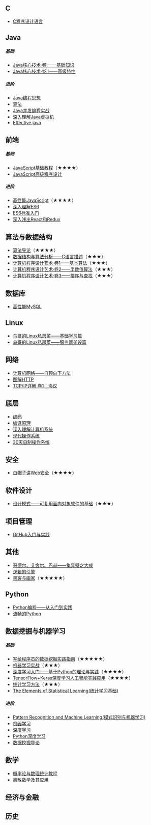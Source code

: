 ## C
- [C程序设计语言](https://book.douban.com/subject/1139336/)

## Java
##### 基础
- [Java核心技术·卷I——基础知识](https://book.douban.com/subject/26880667/)
- [Java核心技术·卷II——高级特性](https://book.douban.com/subject/27165931/)

##### 进阶
- [Java编程思想](https://book.douban.com/subject/2130190/)
- [算法](https://book.douban.com/subject/19952400/)
- [Java并发编程实战](https://book.douban.com/subject/10484692/)
- [深入理解Java虚拟机](https://book.douban.com/subject/24722612/)
- [Effective java](https://book.douban.com/subject/3360807/)

## 前端
##### 基础
- [JavaScript基础教程](https://book.douban.com/subject/26337197/)（★★★★）
- [JavaScript高级程序设计](https://book.douban.com/subject/10546125/)

##### 进阶
- [高性能JavaScript](https://book.douban.com/subject/5362856/)（★★★★）
- [深入理解ES6](https://book.douban.com/subject/27072230/)
- [ES6标准入门](https://book.douban.com/subject/27127030/)
- [深入浅出React和Redux](https://book.douban.com/subject/27033213/)

## 算法与数据结构
- [算法导论](https://book.douban.com/subject/20432061/)（★★★★）
- [数据结构与算法分析——C语言描述](https://book.douban.com/subject/1139426/)（★★★）
- [计算机程序设计艺术·卷1——基本算法](https://book.douban.com/subject/26681685/)（★★★）
- [计算机程序设计艺术·卷2——半数值算法](https://book.douban.com/subject/26850558/)（★★★）
- [计算机程序设计艺术·卷3——排序与查找](https://book.douban.com/subject/26953756/)（★★★）

## 数据库
- [高性能MySQL](https://book.douban.com/subject/23008813/)

## Linux
- [鸟哥的Linux私房菜——基础学习篇](https://book.douban.com/subject/4889838/)
- [鸟哥的Linux私房菜——服务器架设篇](https://book.douban.com/subject/10794788/)

## 网络
- [计算机网络——自顶向下方法](https://book.douban.com/subject/26176870/)
- [图解HTTP](https://book.douban.com/subject/25863515/)
- [TCP/IP详解 卷1：协议](https://book.douban.com/subject/26825411/)

## 底层
- [编码](https://book.douban.com/subject/4822685/)
- [编译原理](https://book.douban.com/subject/3296317/)
- [深入理解计算机系统](https://book.douban.com/subject/5333562/)
- [现代操作系统](https://book.douban.com/subject/27096665/)
- [30天自制操作系统](https://book.douban.com/subject/11530329/)

## 安全
- [白帽子讲Web安全](https://book.douban.com/subject/25910557/)（★★★★）

## 软件设计
- [设计模式——可复用面向对象软件的基础](https://book.douban.com/subject/1052241/)（★★★）

## 项目管理
- [GitHub入门与实践](https://book.douban.com/subject/26462816/)

## 其他
- [哥德尔、艾舍尔、巴赫——集异璧之大成](https://book.douban.com/subject/1291204/)
- [逻辑的引擎](https://book.douban.com/subject/1391740/)
- [黑客与画家](https://book.douban.com/subject/6021440/)（★★★★★）

## Python  
- [Python编程——从入门到实践](https://book.douban.com/subject/26829016/)  
- [流畅的Python](https://book.douban.com/subject/27028517/)

## 数据挖掘与机器学习
##### 基础
- [写给程序员的数据挖掘实践指南](https://book.douban.com/subject/26652166/)（★★★★★）
- [机器学习实战](https://book.douban.com/subject/24703171/)（★★★）
- [深度学习入门——基于Python的理论与实践](https://book.douban.com/subject/30270959/)（★★★★）
- [TensorFlow+Keras深度学习人工智能实践应用](https://book.douban.com/subject/30206042/)（★★★★）
- [统计学习方法](https://book.douban.com/subject/33437381/)（★★★）
- [The Elements of Statistical Learning(统计学习基础)](https://book.douban.com/subject/26278331/)

##### 进阶
- [Pattern Recognition and Machine Learning(模式识别与机器学习)](https://book.douban.com/subject/2061116/)
- [机器学习](https://book.douban.com/subject/26708119/)
- [深度学习](https://book.douban.com/subject/27087503/)
- [Python深度学习](https://book.douban.com/subject/30293801/)
- [数据挖掘导论](https://book.douban.com/subject/5377669/)

## 数学
- [概率论与数理统计教程](https://book.douban.com/subject/5998092/)
- [离散数学及其应用](https://book.douban.com/subject/26316200/)

## 经济与金融

## 历史
